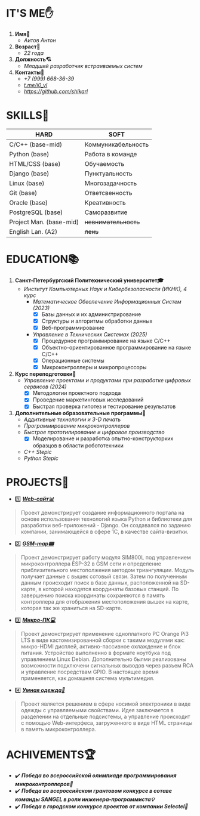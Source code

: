 # __IT'S ME✋__ #
1. __Имя📌__
    - *Аитов Антон*
2. __Возраст📌__
    - *22 года*
3. __Должность💘__
   <!-- - *Стажер С++/Python разработка*#  --> 
    - *Младший разработчик встраиваемых систем*
4. __Контакты📲__
    - *+7 (999) 668-36-39*
    - *[t.me/i0_vl](https://t.me/i0_vl)*
    - *https://github.com/shlkarl*


# __SKILLS💪__ #
 |__HARD__|__SOFT__| 
| -----|------| 
| C/C++ (base-mid)| Коммуникабельность |
| Python (base)| Работа в команде |
| HTML/CSS (base) | Обучаемость |
| Django (base)| Пунктуальность |
| Linux (base)| Многозадачность |
| Git (base)| Ответсвенность |
| Oracle (base)| Креативность |
| PostgreSQL (base)| Саморазвитие |
| Project Man. (base-mid)| ~~невнимательность~~|
| English Lan. (A2)| ~~лень~~ |


# __EDUCATION📚__ #
1. __Санкт-Петербургский Политехнический университет🎓__
      - *Институт Компьютерных Наук и Кибербезопасности (ИКНК), 4 курс*
          - *Математическое Обеспечение Информационных Систем (2023)*
               - [X]  Базы данных и их администрирование
               - [X]  Структуры и алгоритмы обработки данных
               - [X]  Веб-программирование
          - *Управление в Технических Системах (2025)*
              - [X] Процедурное программирование на языке С/С++
              - [X]  Объектно-ориентированное программирование на языке С/С++
              - [X]  Операционные системы
              - [X]  Микроконтроллеры и микропроцессоры
2. __Курс переподготовки📝__
   - *Управление проектами и продуктами при разработке цифровых сервисов (2024)*
     - [X] Методологии проектного подхода
     - [X] Проведение маркетинговых исследований
     - [X] Быстрая проверка гипотез и тестирование результатов
3. __Дополнительные образовательные программы📂__
   - *Аддитивные технологии и 3-D печать*
   - *Программирование микроконтроллеров*
   - *Быстрое прототипирование и цифровое производство*
     - [X] Моделирование и разработка опытно-конструкторких образцов в области робототехники
   - *С++ Stepic*
   - *Python Stepic*
  

# __PROJECTS💼__ #
 - 1️⃣ ___[Web-сайт📊](https://github.com/shlkarl/DjangoWebSite)___
  > Проект демонстрирует создание информационного портала на основе использования технологий языка Python и библиотеки для разработки веб-приложений - Django. Он создавался по заданию компании, занимающейся в сфере 1С, в качестве сайта-визитки.
 - 2️⃣ ___[GSM-map📟](https://github.com/shlkarl/GSM-Map)___
  > Проект демонстрирует работу модуля SIM800L под управлением микроконтроллера ESP-32 в GSM сети и определение приблизительного местополжения методом триангуляции. Модуль получает данные с вышек сотовый связи. Затем по полученным данным происходит поиск в базе данных, расположенной на SD-карте, в которой находятся координаты базовых станций. По завершению поиска координаты сохраняются в память контроллера для отображения местоположения вышек на карте, которая так же храниться на SD-карте.
 - 3️⃣ ___[Микро-ПК💻](https://github.com/shlkarl/Micro_PC)___
  > Проект демонстрирует применение одноплатного PC Orange Pi3 LTS в виде кастомизированной сборки с такими модулями как: микро-HDMI дисплей, активно-пассивное охлаждение и блок питания. Устройство выполненно в формате ноутбука под управлением Linux Debian. Дополнительно былми реализованы возможности подключени сигнальных выводов через разъем RCA и управление посредствам GPIO. В настоящее время применяется, как домашняя система мультимедия.
 - 4️⃣ ___[Умная одежда👔](https://github.com/shlkarl/Wear)___
  > Проект является решением в сфере носимой электроники в виде одежды с управляемыми свойствами. Идея заключается в разделении на отдельные подсистемы, а управление происходит с помощью Web-интерфеса, загруженного в виде HTML страницы в память микроконтроллера.

# __ACHIVEMENTS🏆__ #
 - ✔️ ___Победа во всероссийской олимпиаде программирования микроконтроллеров🔌___
 - ✔️ ___Победа во всероссийском грантовом конкурсе в сотаве команды SANGEL в роли инженера-программиста💡___
 - ✔️ ___Победа в городском конкурсе проектов от компании Selectel🐲___

<!--# __HOBBIES🎲__ #
  _В этом пункте я расскажу немного о своих увлечениях😜. 
  Я активно занимаюсь спортом таким как:_
   - шахматы♚
   - бег🏃
   - футбол⚽

_Не имею вредных привычек🚫🚬 и веду здоровый образ жизни💚._
_В свободное время занимаюсь pet-проектами🔧🔨 и самообразованием🧠._
# __PROFILE🤵__ #
 >>> _Я стремлюсь развиваться в области разработки программного обеспечения в команде профессионалов, где всегда можно рассчитывать на помощь и поддержку в решении сложных задач. Моей главной целью является не столько получение прибыли, сколько приобретение реального опыта в разработке программных продуктов. Я заинтересован в карьерном росте от начинающего стажера до менеджера в передовой компании. От ООО «СТЦ» я ожидаю возможности получить ценный опыт и знания, а также готов учиться всему новому. Для меня приоритетом является достижение поставленных целей и получение качественного результата._--> 
